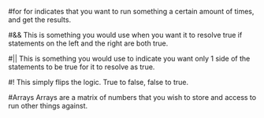 #for
for indicates that you want to run something a certain amount of times, and get the results.

#&&
This is something you would use when you want it to resolve true if statements on the left and the right are both true.

#||
This is something you would use to indicate you want only 1 side of the statements to be true for it to resolve as true. 

#!
This simply flips the logic. True to false, false to true. 

#Arrays
Arrays are a matrix of numbers that you wish to store and access to run other things against. 